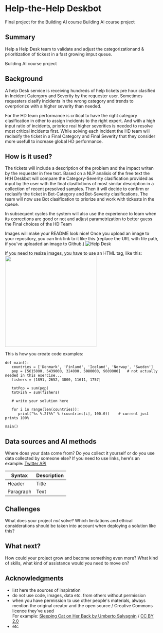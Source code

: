 <!-- This is the markdown template for the final project of the Building AI course, 
created by Reaktor Innovations and University of Helsinki. 
Copy the template, paste it to your GitHub README and edit! -->

# Help-the-Help Deskbot

Final project for the Building AI course
Building AI course project

## Summary

Help a Help Desk team to validate and adjust the categorizationand & prioritization of tickest in a fast growing imput queue.  

Building AI course project

## Background

A help Desk service is receiving hundreds of help tickets pre hour clasified in Incident Catergory and Severity by the requester user. Sometimes requesters clasify incidents in the wrong category and trends to overpriorize with a higher severity than needed. 

For the HD team performance is critical to have the right category clasification in other to assign incidents to the right expert. 
And with a high input ratio of incidents, priorice real higher severities is needed to resolve most critical incidents first.
While solving each incident the HD team will reclasify the ticket in a Final Category and Final Severity that they consider more usefull to increase global HD performance.


## How is it used?

The tickets will include a description of the problem and the impact writen by the requester in free text. Based on a NLP analisis of the free text the HtH Deskbot will compare the Category-Severity clasification provided as input by the user with the final clasifictions of most similar description in a collection of recent presolved samples. Then it will decide to confirm or reclasify the ticket in Bot-Category and Bot-Severity clasifications. The team will now use Bot clasification to priorize and work with tickests in the queue. 

In subsequent cycles the system will also use the experience to learn when its corrections are good or not and adjust parametrization to better guess the Final choices of the HD Team


Images will make your README look nice!
Once you upload an image to your repository, you can link link to it like this (replace the URL with file path, if you've uploaded an image to Github.)
![Help Desk](https://commons.wikimedia.org/wiki/File:%D0%A0%D0%B0%D0%B1%D0%BE%D1%82%D0%B0_%D0%BC%D0%BE%D1%81%D0%BA%D0%BE%D0%B2%D1%81%D0%BA%D0%BE%D0%B3%D0%BE_%D0%BA%D0%BE%D0%BB%D0%BB-%D1%86%D0%B5%D0%BD%D1%82%D1%80%D0%B0_%D0%BF%D0%BE_%D0%B2%D0%BE%D0%BF%D1%80%D0%BE%D1%81%D0%B0%D0%BC_%D0%BA%D0%BE%D1%80%D0%BE%D0%BD%D0%B0%D0%B2%D0%B8%D1%80%D1%83%D1%81%D0%B0.jpg)

If you need to resize images, you have to use an HTML tag, like this:
<img src="https://upload.wikimedia.org/wikipedia/commons/5/5e/Sleeping_cat_on_her_back.jpg" width="300">

This is how you create code examples:
```
def main():
   countries = ['Denmark', 'Finland', 'Iceland', 'Norway', 'Sweden']
   pop = [5615000, 5439000, 324000, 5080000, 9609000]   # not actually needed in this exercise...
   fishers = [1891, 2652, 3800, 11611, 1757]

   totPop = sum(pop)
   totFish = sum(fishers)

   # write your solution here

   for i in range(len(countries)):
      print("%s %.2f%%" % (countries[i], 100.0))    # current just prints 100%

main()
```


## Data sources and AI methods
Where does your data come from? Do you collect it yourself or do you use data collected by someone else?
If you need to use links, here's an example:
[Twitter API](https://developer.twitter.com/en/docs)

| Syntax      | Description |
| ----------- | ----------- |
| Header      | Title       |
| Paragraph   | Text        |

## Challenges

What does your project _not_ solve? Which limitations and ethical considerations should be taken into account when deploying a solution like this?

## What next?

How could your project grow and become something even more? What kind of skills, what kind of assistance would you  need to move on? 


## Acknowledgments

* list here the sources of inspiration 
* do not use code, images, data etc. from others without permission
* when you have permission to use other people's materials, always mention the original creator and the open source / Creative Commons licence they've used
  <br>For example: [Sleeping Cat on Her Back by Umberto Salvagnin](https://commons.wikimedia.org/wiki/File:Sleeping_cat_on_her_back.jpg#filelinks) / [CC BY 2.0](https://creativecommons.org/licenses/by/2.0)
* etc
